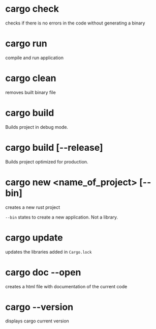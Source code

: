 # cargo check

checks if there is no errors in the code without generating a binary

# cargo run

compile and run application

# cargo clean

removes built binary file

# cargo build
Builds project in debug mode.

# cargo build [--release]

Builds project optimized for production.

# cargo new <name_of_project> [--bin]

creates a new rust project

`--bin` states to create a new application. Not a library.

# cargo update

updates the libraries added in `Cargo.lock`

# cargo doc --open

creates a html file with documentation of the current code

# cargo --version

displays cargo current version
